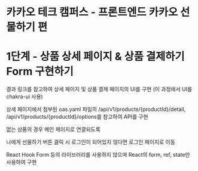 # 카카오 테크 캠퍼스 - 프론트엔드 카카오 선물하기 편

<h1>1단계 - 상품 상세 페이지 & 상품 결제하기 Form 구현하기 </h1>
<p>결과 링크를 참고하여 상세 페이지 및 상품 결제 페이지의 UI를 구현 (이 과정에서 UI를 chakra-ui 사용)</p>
<p>상세 페이지에서 첨부된 oas.yaml 파일의 /api/v1/products/{productId}/detail, /api/v1/products/{productId}/options를 참고하여 API를 구현</p>
<p>없는 상품의 경우 메인 페이지로 연결되도록</p>
<p>나에게 선물하기 버튼 클릭 시 로그인이 되어있지 않다면 로그인 페이지로 이동</p>
<p>React Hook Form 등의 라이브러리를 사용하지 않으며 React의 form, ref, state만 사용하여 구현</p>
